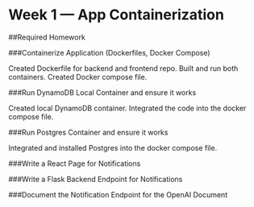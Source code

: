 # Week 1 — App Containerization

##Required Homework

###Containerize Application (Dockerfiles, Docker Compose)

Created Dockerfile for backend and frontend repo. Built and run both containers. Created Docker compose file.

###Run DynamoDB Local Container and ensure it works

Created local DynamoDB container. Integrated the code into the docker compose file.

###Run Postgres Container and ensure it works

Integrated and installed Postgres into the docker compose file.

###Write a React Page for Notifications

###Write a Flask Backend Endpoint for Notifications

###Document the Notification Endpoint for the OpenAI Document
